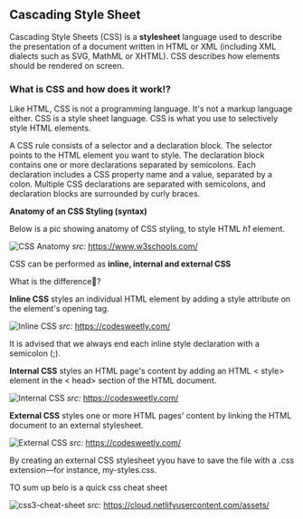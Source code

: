 ## Cascading Style Sheet

Cascading Style Sheets (CSS) is a **stylesheet** language used to describe the presentation of a document written in HTML or XML (including XML dialects such as SVG, MathML or XHTML). CSS describes how elements should be rendered on screen.

### What is CSS and how does it work!?

Like HTML, CSS is not a programming language. It's not a markup language either. CSS is a style sheet language. CSS is what you use to selectively style HTML elements.

A CSS rule consists of a selector and a declaration block.
The selector points to the HTML element you want to style.
The declaration block contains one or more declarations separated by semicolons.
Each declaration includes a CSS property name and a value, separated by a colon.
Multiple CSS declarations are separated with semicolons, and declaration blocks are surrounded by curly braces.

**Anatomy of an CSS Styling (syntax)**

Below is a pic showing anatomy of CSS styling, to style HTML *h1* element.

 ![CSS Anatomy](https://user-images.githubusercontent.com/82188274/210413081-bb6fb4d3-679a-45de-bb29-979060fdeebf.gif)
 *src:* https://www.w3schools.com/

 CSS can be performed as **inline, internal and external CSS** 
 
 What is the difference🤔?

**Inline CSS** styles an individual HTML element by adding a style attribute on the element's opening tag.

![Inline CSS](https://user-images.githubusercontent.com/82188274/210413261-b62eb674-216d-4ff9-99fd-e014813fd61f.png)
*src:* https://codesweetly.com/

It is advised that we always end each inline style declaration with a semicolon (;).

**Internal CSS** styles an HTML page's content by adding an HTML < style> element in the < head> section of the HTML document.

![Internal CSS](https://user-images.githubusercontent.com/82188274/210413366-2dba9d60-7cc1-4658-8ed8-dca35b293c66.png)
 *src:* https://codesweetly.com/

**External CSS** styles one or more HTML pages' content by linking the HTML document to an external stylesheet.

![External CSS](https://user-images.githubusercontent.com/82188274/210413714-d947ab79-c148-46a4-9393-625390973b39.png)
 *src:* https://codesweetly.com/

By creating an external CSS stylesheet yyou have to save the file with a .css extension—for instance, my-styles.css.

TO sum up belo is a quick css cheat sheet

![css3-cheat-sheet](https://user-images.githubusercontent.com/82188274/210413800-08d92eda-e804-471a-91af-3a6212ef0080.gif)
 *src:* https://cloud.netlifyusercontent.com/assets/
